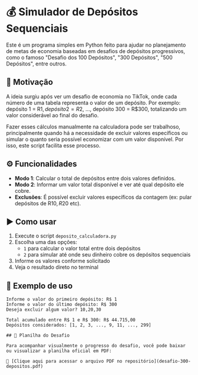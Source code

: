 # 💰 Simulador de Depósitos Sequenciais

Este é um programa simples em Python feito para ajudar no planejamento de metas de economia baseadas em desafios de depósitos progressivos, como o famoso "Desafio dos 100 Depósitos", "300 Depósitos", "500 Depósitos", entre outros.

## 🧠 Motivação

A ideia surgiu após ver um desafio de economia no TikTok, onde cada número de uma tabela representa o valor de um depósito. Por exemplo: depósito 1 = R$1, depósito 2 = R$2, ..., depósito 300 = R$300, totalizando um valor considerável ao final do desafio.

Fazer esses cálculos manualmente na calculadora pode ser trabalhoso, principalmente quando há a necessidade de excluir valores específicos ou simular o quanto seria possível economizar com um valor disponível. Por isso, este script facilita esse processo.

## ⚙️ Funcionalidades

- **Modo 1**: Calcular o total de depósitos entre dois valores definidos.
- **Modo 2**: Informar um valor total disponível e ver até qual depósito ele cobre.
- **Exclusões**: É possível excluir valores específicos da contagem (ex: pular depósitos de R$10, R$20 etc).

## ▶️ Como usar

1. Execute o script `deposito_calculadora.py`
2. Escolha uma das opções:
   - `1` para calcular o valor total entre dois depósitos
   - `2` para simular até onde seu dinheiro cobre os depósitos sequenciais
3. Informe os valores conforme solicitado
4. Veja o resultado direto no terminal

## 📝 Exemplo de uso

```text
Informe o valor do primeiro depósito: R$ 1
Informe o valor do último depósito: R$ 300
Deseja excluir algum valor? 10,20,30

Total acumulado entre R$ 1 e R$ 300: R$ 44.715,00
Depósitos considerados: [1, 2, 3, ..., 9, 11, ..., 299]

## 📎 Planilha do Desafio

Para acompanhar visualmente o progresso do desafio, você pode baixar ou visualizar a planilha oficial em PDF:

📄 [Clique aqui para acessar o arquivo PDF no repositório](desafio-300-depositos.pdf)
